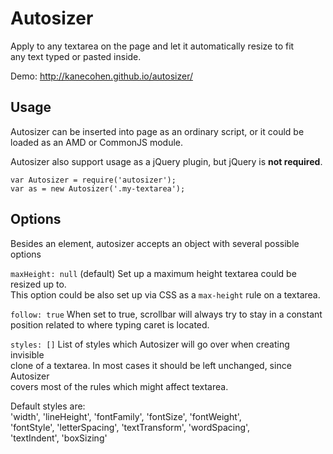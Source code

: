 # Autosizer

Apply to any textarea on the page and let it automatically resize to fit  
any text typed or pasted inside.

Demo: <http://kanecohen.github.io/autosizer/>

## Usage

Autosizer can be inserted into page as an ordinary script, or it could be  
loaded as an AMD or CommonJS module.

Autosizer also support usage as a jQuery plugin, but jQuery is **not required**.

````
var Autosizer = require('autosizer');
var as = new Autosizer('.my-textarea');
````

## Options

Besides an element, autosizer accepts an object with several possible options  

`maxHeight: null` (default) Set up a maximum height textarea could be resized up to.  
This option could be also set up via CSS as a `max-height` rule on a textarea.

`follow: true` When set to true, scrollbar will always try to stay in a constant  
position related to where typing caret is located.

`styles: []` List of styles which Autosizer will go over when creating invisible  
clone of a textarea. In most cases it should be left unchanged, since Autosizer  
covers most of the rules which might affect textarea.

Default styles are:  
'width', 'lineHeight', 'fontFamily', 'fontSize', 'fontWeight',  
'fontStyle', 'letterSpacing', 'textTransform', 'wordSpacing',  
'textIndent', 'boxSizing'
